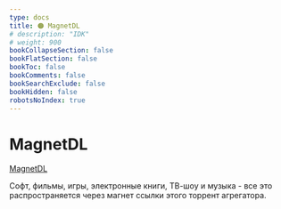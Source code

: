 ```yaml
---
type: docs
title: 🟠 MagnetDL
# description: "IDK"
# weight: 900
bookCollapseSection: false
bookFlatSection: false
bookToc: false
bookComments: false
bookSearchExclude: false
bookHidden: false
robotsNoIndex: true
---
```


# MagnetDL

[MagnetDL](https://www.magnetdl.com/?nt)

Софт, фильмы, игры, электронные книги, ТВ-шоу и музыка - все это распространяется через магнет ссылки этого торрент агрегатора.

